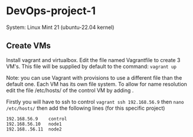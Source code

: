 # DevOps-project-1
System: Linux Mint 21 (ubuntu-22.04 kernel)
## Create VMs
Install vagrant and virtualbox. Edit the file named Vagrantfile to create 3 VM's. This file will be supplied by default to the command: 
``` vagrant up ``` 

Note: you can use Vagrant with provisions to use a different file than the default one. Each VM has its own file system. To allow for name 
resolution edit the file /etc/hosts/ of the control VM by adding <IP of VM> <Name of VM>.

Firstly you will have to ssh to control ```vagrant ssh 192.168.56.9```
then ```nano /etc/hosts/```
then add the following lines (for this specific project)

``` 
192.168.56.9	control 
192.168.56.10	node1
192.168..56.11	node2
```

